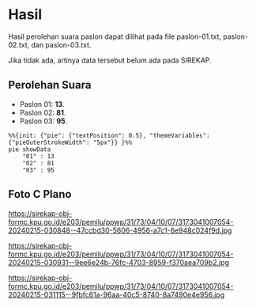 # Hasil

Hasil perolehan suara paslon dapat dilihat pada file paslon-01.txt, paslon-02.txt, dan paslon-03.txt.

Jika tidak ada, artinya data tersebut belum ada pada SIREKAP.

## Perolehan Suara

 * Paslon 01: **13**.
 * Paslon 02: **81**.
 * Paslon 03: **95**.

```mermaid
%%{init: {"pie": {"textPosition": 0.5}, "themeVariables": {"pieOuterStrokeWidth": "5px"}} }%%
pie showData
    "01" : 13
    "02" : 81
    "03" : 95
```
## Foto C Plano

https://sirekap-obj-formc.kpu.go.id/e203/pemilu/ppwp/31/73/04/10/07/3173041007054-20240215-030848--47ccbd30-5606-4956-a7c1-6e948c024f9d.jpg

https://sirekap-obj-formc.kpu.go.id/e203/pemilu/ppwp/31/73/04/10/07/3173041007054-20240215-030931--9ee6e24b-76fc-4703-8959-f370aea709b2.jpg

https://sirekap-obj-formc.kpu.go.id/e203/pemilu/ppwp/31/73/04/10/07/3173041007054-20240215-031115--9fbfc61a-96aa-40c5-8740-8a7490e4e956.jpg
